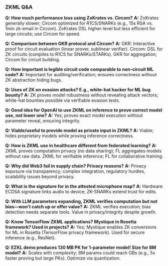 ### ZKML Q&A

**Q: How much performance loss using ZoKrates vs. Circom?**
**A:** ZoKrates generally slower; Circom optimized for R1CS/SNARKs (e.g., 15s RSA vs. 1min zk-email in Circom). ZoKrates DSL higher-level but less efficient for large circuits; use Circom for speed.

**Q: Comparison between GKR protocol and Circom?**
**A:** GKR: Interactive proof for circuit evaluation (linear prover, sublinear verifier). Circom: DSL for ZK circuits (compiles to R1CS for SNARKs/STARKs). GKR for aggregation; Circom for circuit building.

**Q: How important is legible circuit code comparable to non-circuit ML code?**
**A:** Important for auditing/verification; ensures correctness without ZK abstraction hiding bugs.

**Q: Uses of ZK on evasion attacks? E.g., white-hat hacker for ML bug bounty?**
**A:** ZK proves model robustness without revealing attack vectors; white-hat bounties possible via verifiable evasion tests.

**Q: Good idea for OpenAI to use ZKML on inference to prove correct model use, not lower one?**
**A:** Yes; proves exact model execution without parameter reveal, ensuring integrity.

**Q: Viable/useful to provide model as private input in ZKML?**
**A:** Viable; hides proprietary models while proving inference correctness.

**Q: How is ZKML use in healthcare different from federated learning?**
**A:** ZKML proves computation privacy (no data sharing); FL aggregates models without raw data. ZKML for verifiable inference; FL for collaborative training.

**Q: Why did Web3 fail in supply chain? Privacy reasons?**
**A:** Privacy exposure via transparency; complex integration, regulatory hurdles, scalability issues beyond privacy.

**Q: What is the signature for in the attested microphone map?**
**A:** Hardware ECDSA signature links audio to device; ZK-SNARKs extend trust for edits.

**Q: With LLM parameters expanding, ZKML verifies computation but not bias—won't catch up or offer value?**
**A:** ZKML verifies execution; bias detection needs separate tools. Value in privacy/integrity despite growth.

**Q: Know TensorFlow ZKML applications? Mystique in Rosetta framework? Used in projects?**
**A:** Yes; Mystique enables ZK conversions for ML in Rosetta (TensorFlow privacy framework). Used for secure inference (e.g., ResNet).

**Q: EZKL demo produces 130 MB PK for 1-parameter model! Size for 8M model?**
**A:** Scales with complexity; 8M params could reach GBs (e.g., 5x faster proving but large PKs). Optimize via quantization.
